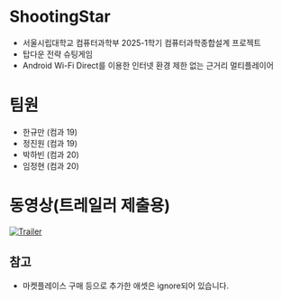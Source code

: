 # ShootingStar
* 서울시립대학교 컴퓨터과학부 2025-1학기 컴퓨터과학종합설계 프로젝트
* 탑다운 전략 슈팅게임 
* Android Wi-Fi Direct를 이용한 인터넷 환경 제한 없는 근거리 멀티플레이어

# 팀원
* 한규만 (컴과 19)
* 정진원 (컴과 19)
* 박하빈 (컴과 20)
* 임정현 (컴과 20)

# 동영상(트레일러 제출용)
[![Trailer](https://img.youtube.com/vi/m5du1KtTWZ0/3.jpg)](https://youtu.be/m5du1KtTWZ0)

## 참고
* 마켓플레이스 구매 등으로 추가한 애셋은 ignore되어 있습니다.